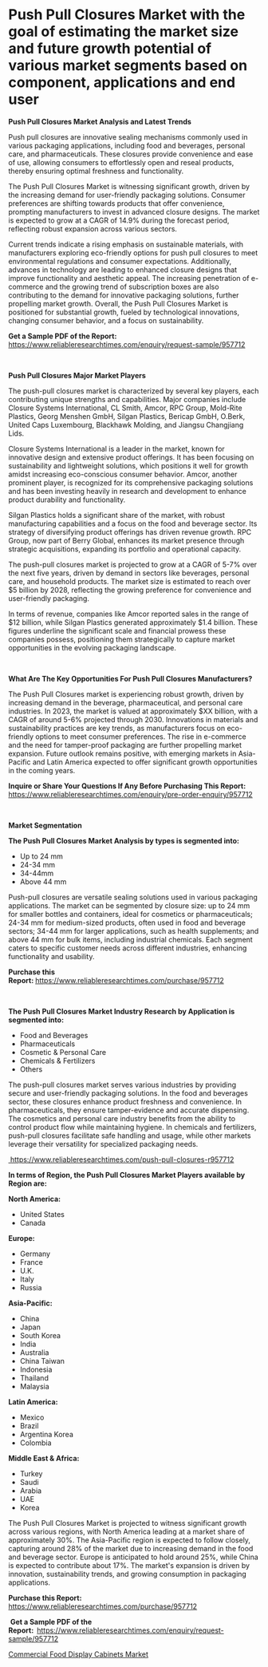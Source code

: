 <p><h1>Push Pull Closures Market with the goal of estimating the market size and future growth potential of various market segments based on component, applications and end user</h1></p><p><strong>Push Pull Closures Market Analysis and Latest Trends</strong></p>
<p><p>Push pull closures are innovative sealing mechanisms commonly used in various packaging applications, including food and beverages, personal care, and pharmaceuticals. These closures provide convenience and ease of use, allowing consumers to effortlessly open and reseal products, thereby ensuring optimal freshness and functionality.</p><p>The Push Pull Closures Market is witnessing significant growth, driven by the increasing demand for user-friendly packaging solutions. Consumer preferences are shifting towards products that offer convenience, prompting manufacturers to invest in advanced closure designs. The market is expected to grow at a CAGR of 14.9% during the forecast period, reflecting robust expansion across various sectors.</p><p>Current trends indicate a rising emphasis on sustainable materials, with manufacturers exploring eco-friendly options for push pull closures to meet environmental regulations and consumer expectations. Additionally, advances in technology are leading to enhanced closure designs that improve functionality and aesthetic appeal. The increasing penetration of e-commerce and the growing trend of subscription boxes are also contributing to the demand for innovative packaging solutions, further propelling market growth. Overall, the Push Pull Closures Market is positioned for substantial growth, fueled by technological innovations, changing consumer behavior, and a focus on sustainability.</p></p>
<p><strong>Get a Sample PDF of the Report:&nbsp;</strong> <a href="https://www.reliableresearchtimes.com/enquiry/request-sample/957712?utm_campaign=2181&utm_medium=2&utm_source=Github&utm_content=ia&utm_term=07022025&utm_id=push-pull-closures">https://www.reliableresearchtimes.com/enquiry/request-sample/957712</a></p>
<p>&nbsp;</p>
<p><strong>Push Pull Closures Major Market Players</strong></p>
<p><p>The push-pull closures market is characterized by several key players, each contributing unique strengths and capabilities. Major companies include Closure Systems International, CL Smith, Amcor, RPC Group, Mold-Rite Plastics, Georg Menshen GmbH, Silgan Plastics, Bericap GmbH, O.Berk, United Caps Luxembourg, Blackhawk Molding, and Jiangsu Changjiang Lids.</p><p>Closure Systems International is a leader in the market, known for innovative design and extensive product offerings. It has been focusing on sustainability and lightweight solutions, which positions it well for growth amidst increasing eco-conscious consumer behavior. Amcor, another prominent player, is recognized for its comprehensive packaging solutions and has been investing heavily in research and development to enhance product durability and functionality.</p><p>Silgan Plastics holds a significant share of the market, with robust manufacturing capabilities and a focus on the food and beverage sector. Its strategy of diversifying product offerings has driven revenue growth. RPC Group, now part of Berry Global, enhances its market presence through strategic acquisitions, expanding its portfolio and operational capacity.</p><p>The push-pull closures market is projected to grow at a CAGR of 5-7% over the next five years, driven by demand in sectors like beverages, personal care, and household products. The market size is estimated to reach over $5 billion by 2028, reflecting the growing preference for convenience and user-friendly packaging.</p><p>In terms of revenue, companies like Amcor reported sales in the range of $12 billion, while Silgan Plastics generated approximately $1.4 billion. These figures underline the significant scale and financial prowess these companies possess, positioning them strategically to capture market opportunities in the evolving packaging landscape.</p></p>
<p>&nbsp;</p>
<p><strong>What Are The Key Opportunities For Push Pull Closures Manufacturers?</strong></p>
<p><p>The Push Pull Closures market is experiencing robust growth, driven by increasing demand in the beverage, pharmaceutical, and personal care industries. In 2023, the market is valued at approximately $XX billion, with a CAGR of around 5-6% projected through 2030. Innovations in materials and sustainability practices are key trends, as manufacturers focus on eco-friendly options to meet consumer preferences. The rise in e-commerce and the need for tamper-proof packaging are further propelling market expansion. Future outlook remains positive, with emerging markets in Asia-Pacific and Latin America expected to offer significant growth opportunities in the coming years.</p></p>
<p><strong>Inquire or Share Your Questions If Any Before Purchasing This Report:</strong> <a href="https://www.reliableresearchtimes.com/enquiry/pre-order-enquiry/957712?utm_campaign=2181&utm_medium=2&utm_source=Github&utm_content=ia&utm_term=07022025&utm_id=push-pull-closures">https://www.reliableresearchtimes.com/enquiry/pre-order-enquiry/957712</a></p>
<p>&nbsp;</p>
<p><strong>Market Segmentation</strong></p>
<p><strong>The Push Pull Closures Market Analysis by types is segmented into:</strong></p>
<p><ul><li>Up to 24 mm</li><li>24-34 mm</li><li>34-44mm</li><li>Above 44 mm</li></ul></p>
<p><p>Push-pull closures are versatile sealing solutions used in various packaging applications. The market can be segmented by closure size: up to 24 mm for smaller bottles and containers, ideal for cosmetics or pharmaceuticals; 24-34 mm for medium-sized products, often used in food and beverage sectors; 34-44 mm for larger applications, such as health supplements; and above 44 mm for bulk items, including industrial chemicals. Each segment caters to specific customer needs across different industries, enhancing functionality and usability.</p></p>
<p><strong>Purchase this Report:&nbsp;</strong><a href="https://www.reliableresearchtimes.com/purchase/957712?utm_campaign=2181&utm_medium=2&utm_source=Github&utm_content=ia&utm_term=07022025&utm_id=push-pull-closures">https://www.reliableresearchtimes.com/purchase/957712</a></p>
<p>&nbsp;</p>
<p><strong>The Push Pull Closures Market Industry Research by Application is segmented into:</strong></p>
<p><ul><li>Food and Beverages</li><li>Pharmaceuticals</li><li>Cosmetic & Personal Care</li><li>Chemicals & Fertilizers</li><li>Others</li></ul></p>
<p><p>The push-pull closures market serves various industries by providing secure and user-friendly packaging solutions. In the food and beverages sector, these closures enhance product freshness and convenience. In pharmaceuticals, they ensure tamper-evidence and accurate dispensing. The cosmetics and personal care industry benefits from the ability to control product flow while maintaining hygiene. In chemicals and fertilizers, push-pull closures facilitate safe handling and usage, while other markets leverage their versatility for specialized packaging needs.</p></p>
<p><a href="https://www.reliableresearchtimes.com/push-pull-closures-r957712?utm_campaign=2181&utm_medium=2&utm_source=Github&utm_content=ia&utm_term=07022025&utm_id=push-pull-closures">&nbsp;https://www.reliableresearchtimes.com/push-pull-closures-r957712</a></p>
<p><strong>In terms of Region, the Push Pull Closures Market Players available by Region are:</strong></p>
<p>
    <p> <strong> North America: </strong>
        <ul>
            <li>United States</li>
            <li>Canada</li>
        </ul>
        </p> 
    <p> <strong> Europe: </strong>
        <ul>
            <li>Germany</li>
            <li>France</li>
            <li>U.K.</li>
            <li>Italy</li>
            <li>Russia</li>
        </ul>
        </p> 
    <p> <strong> Asia-Pacific: </strong>
        <ul>
            <li>China</li>
            <li>Japan</li>
            <li>South Korea</li>
            <li>India</li>
            <li>Australia</li>
            <li>China Taiwan</li>
            <li>Indonesia</li>
            <li>Thailand</li>
            <li>Malaysia</li>
        </ul>
        </p> 
    <p> <strong> Latin America: </strong>
        <ul>
            <li>Mexico</li>
            <li>Brazil</li>
            <li>Argentina Korea</li>
            <li>Colombia</li>
        </ul>
        </p> 
    <p> <strong> Middle East & Africa: </strong>
        <ul>
            <li>Turkey</li>
            <li>Saudi</li>
            <li>Arabia</li>
            <li>UAE</li>
            <li>Korea</li>
        </ul>
    </p>
    </p>
<p><p>The Push Pull Closures Market is projected to witness significant growth across various regions, with North America leading at a market share of approximately 30%. The Asia-Pacific region is expected to follow closely, capturing around 28% of the market due to increasing demand in the food and beverage sector. Europe is anticipated to hold around 25%, while China is expected to contribute about 17%. The market's expansion is driven by innovation, sustainability trends, and growing consumption in packaging applications.</p></p>
<p><strong>Purchase this Report: </strong><a href="https://www.reliableresearchtimes.com/purchase/957712?utm_campaign=2181&utm_medium=2&utm_source=Github&utm_content=ia&utm_term=07022025&utm_id=push-pull-closures">https://www.reliableresearchtimes.com/purchase/957712</a></p>
<p>&nbsp;<strong>Get a Sample PDF of the Report:&nbsp;&nbsp;</strong><a href="https://www.reliableresearchtimes.com/enquiry/request-sample/957712?utm_campaign=2181&utm_medium=2&utm_source=Github&utm_content=ia&utm_term=07022025&utm_id=push-pull-closures">https://www.reliableresearchtimes.com/enquiry/request-sample/957712</a></p>
<p><strong></strong></p>
<p><p><a href="https://github.com/HobertDavis43/Market-Research-Report-List-1/blob/main/commercial-food-display-cabinets-market.md?utm_campaign=2181&utm_medium=2&utm_source=Github&utm_content=ia&utm_term=07022025&utm_id=push-pull-closures">Commercial Food Display Cabinets Market</a></p></p>